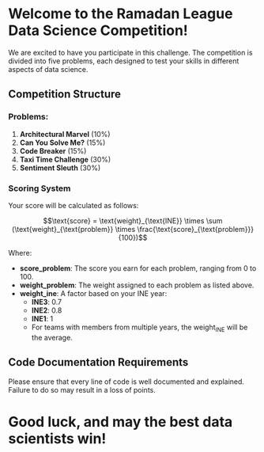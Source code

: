 # Welcome to the Ramadan League Data Science Competition!

We are excited to have you participate in this challenge. The competition is divided into five problems, each designed to test your skills in different aspects of data science.

## Competition Structure

### Problems:
1. **Architectural Marvel** (10%)
2. **Can You Solve Me?** (15%)
3. **Code Breaker** (15%)
4. **Taxi Time Challenge** (30%)
5. **Sentiment Sleuth** (30%)

### Scoring System

Your score will be calculated as follows:

```math
\text{score} = \text{weight}_{\text{INE}} \times \sum (\text{weight}_{\text{problem}} \times \frac{\text{score}_{\text{problem}}}{100})
```

Where:
- **score_problem**: The score you earn for each problem, ranging from 0 to 100.
- **weight_problem**: The weight assigned to each problem as listed above.
- **weight_ine**: A factor based on your INE year:
  - **INE3**: 0.7
  - **INE2**: 0.8
  - **INE1**: 1
  - For teams with members from multiple years, the $\text{weight}_{\text{INE}}$ will be the average.

## Code Documentation Requirements

Please ensure that every line of code is well documented and explained. Failure to do so may result in a loss of points.
<br>

# Good luck, and may the best data scientists win!